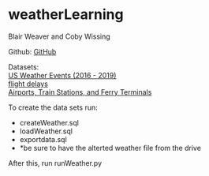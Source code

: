 # weatherLearning
Blair Weaver and Coby Wissing

Github: <a href="https://github.com/cobywissing/weatherLearning">GitHub</a>

Datasets: <br>
[US Weather Events (2016 - 2019)](https://www.kaggle.com/sobhanmoosavi/us-weather-events) <br>
[flight delays](https://www.kaggle.com/mrferozi/flight-delays) <br>
[Airports, Train Stations, and Ferry Terminals](https://www.kaggle.com/open-flights/airports-train-stations-and-ferry-terminals)


To create the data sets run: <br>
- createWeather.sql<br>
- loadWeather.sql <br>
- exportdata.sql<br>
- *be sure to have the alterted weather file from the drive

After this, run runWeather.py
